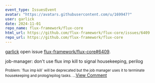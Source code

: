 ```yaml
---
event_type: IssuesEvent
avatar: "https://avatars.githubusercontent.com/u/169947?"
user: garlick
date: 2024-11-01
repo_name: flux-framework/flux-core
html_url: https://github.com/flux-framework/flux-core/issues/6409
repo_url: https://github.com/flux-framework/flux-core
---
```


<a href='https://github.com/garlick' target='_blank'>garlick</a> open issue <a href='https://github.com/flux-framework/flux-core/issues/6409' target='_blank'>flux-framework/flux-core#6409</a>.

<p>job-manager: don't use flux imp kill to signal housekeeping, perilog</p><small>Problem: `flux imp kill` will be deprecated but the job manager uses it to terminate housekeeping and prolog/epilog tasks....</small><a href='https://github.com/flux-framework/flux-core/issues/6409' target='_blank'>View Comment</a>